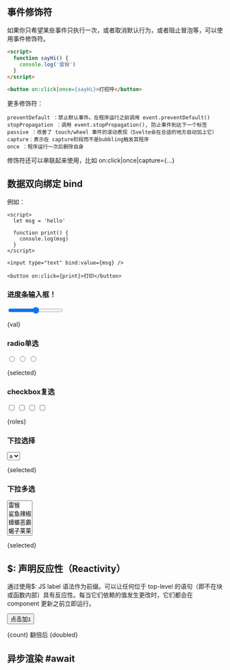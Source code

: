 

## 事件修饰符

如果你只希望某些事件只执行一次，或者取消默认行为，或者阻止冒泡等，可以使用事件修饰符。


```html
<script>
  function sayHi() {
    console.log('雷猴')
  }
</script>

<button on:click|once={sayHi}>打招呼</button>
```

更多修饰符：

    preventDefault ：禁止默认事件。在程序运行之前调用 event.preventDefault()
    stopPropagation ：调用 event.stopPropagation(), 防止事件到达下一个标签
    passive ：改善了 touch/wheel 事件的滚动表现（Svelte会在合适的地方自动加上它）
    capture：表示在 capture阶段而不是bubbling触发其程序
    once ：程序运行一次后删除自身


修饰符还可以串联起来使用，比如 on:click|once|capture={...}


## 数据双向绑定 bind

例如：

    <script>
      let msg = 'hello'
    
      function print() {
        console.log(msg)
      }
    </script>
    
    <input type="text" bind:value={msg} />
    
    <button on:click={print}>打印</button>


### 进度条输入框！

<script>
  let val = 3
</script>

<input type="range" bind:value={val} min=0 max=10 />
<p>{val}</p>


### radio单选

<script>
  let selected = '2'
</script>

<input type="radio" bind:group={selected} value="1" />
<input type="radio" bind:group={selected} value="2" />
<input type="radio" bind:group={selected} value="3" />
<p>{selected}</p>


### checkbox复选

<script>
  let roles = []
</script>

<input type="checkbox" bind:group={roles} value="雷猴" />
<input type="checkbox" bind:group={roles} value="鲨鱼辣椒" />
<input type="checkbox" bind:group={roles} value="蟑螂恶霸" />
<input type="checkbox" bind:group={roles} value="蝎子莱莱" />

<p>{roles}</p>


### 下拉选择

<script>
  let selected = 'a'
</script>

<select bind:value={selected}>
	<option value='a'>a</option>
	<option value='b'>b</option>
	<option value='c'>c</option>
</select>

<span>{selected}</span>


### 下拉多选

<script>
  let selected = []
</script>

<select multiple bind:value={selected}>
	<option value="雷猴">雷猴</option>
	<option value="鲨鱼辣椒">鲨鱼辣椒</option>
	<option value="蟑螂恶霸">蟑螂恶霸</option>
	<option value="蝎子莱莱">蝎子莱莱</option>
</select>

<span>{selected}</span>


## $: 声明反应性（Reactivity）

通过使用$: JS label 语法作为前缀。可以让任何位于 top-level 的语句（即不在块或函数内部）具有反应性。每当它们依赖的值发生更改时，它们都会在 component 更新之前立即运行。

<script>
  let count = 0;
  $: doubled = count * 2;

  function handleClick() {
    count += 1;
  }
</script>

<button on:click={handleClick}>
  点击加1
</button>

<p>{count} 翻倍后 {doubled}</p>


## 异步渲染 #await







